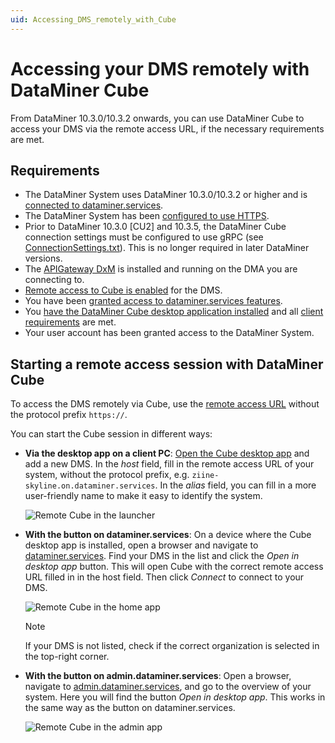 ```yaml
---
uid: Accessing_DMS_remotely_with_Cube
---
```


# Accessing your DMS remotely with DataMiner Cube

From DataMiner 10.3.0/10.3.2 onwards, you can use DataMiner Cube to access your DMS via the remote access URL, if the necessary requirements are met.<!-- RN 37841 -->

## Requirements

- The DataMiner System uses DataMiner 10.3.0/10.3.2 or higher and is [connected to dataminer.services](xref:Connecting_your_DataMiner_System_to_the_cloud).
- The DataMiner System has been [configured to use HTTPS](xref:Setting_up_HTTPS_on_a_DMA).
- Prior to DataMiner 10.3.0 [CU2] and 10.3.5, the DataMiner Cube connection settings must be configured to use gRPC (see [ConnectionSettings.txt](xref:ConnectionSettings_txt)). This is no longer required in later DataMiner versions.
- The [APIGateway DxM](xref:DataMinerExtensionModules#apigateway) is installed and running on the DMA you are connecting to.
- [Remote access to Cube is enabled](xref:Controlling_remote_access) for the DMS.
- You have been [granted access to dataminer.services features](xref:Giving_users_access_to_cloud_features).
- You [have the DataMiner Cube desktop application installed](xref:Installing_configuring_the_DataMiner_Cube_software) and all [client requirements](xref:DataMiner_Client_Requirements) are met.
- Your user account has been granted access to the DataMiner System.

## Starting a remote access session with DataMiner Cube

To access the DMS remotely via Cube, use the [remote access URL](xref:Cloud_Remote_Access_URL) without the protocol prefix `https://`.

You can start the Cube session in different ways:

- **Via the desktop app on a client PC**: [Open the Cube desktop app](xref:Using_the_desktop_app) and add a new DMS. In the *host* field, fill in the remote access URL of your system, without the protocol prefix, e.g. `ziine-skyline.on.dataminer.services`. In the *alias* field, you can fill in a more user-friendly name to make it easy to identify the system.

  ![Remote Cube in the launcher](~/user-guide/images/RemoteCubeLauncher.png)

- **With the button on dataminer.services**: On a device where the Cube desktop app is installed, open a browser and navigate to [dataminer.services](https://dataminer.services). Find your DMS in the list and click the *Open in desktop app* button. This will open Cube with the correct remote access URL filled in in the host field. Then click *Connect* to connect to your DMS.

  ![Remote Cube in the home app](~/user-guide/images/CcaHomeApp.png)

  > [!NOTE]
  > If your DMS is not listed, check if the correct organization is selected in the top-right corner.

- **With the button on admin.dataminer.services**: Open a browser, navigate to [admin.dataminer.services](https://admin.dataminer.services), and go to the overview of your system. Here you will find the button *Open in desktop app*. This works in the same way as the button on dataminer.services.

  ![Remote Cube in the admin app](~/user-guide/images/RemoteCubeAdminApp.png)
